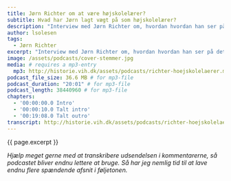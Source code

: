 ```yaml
---
title: Jørn Richter om at være højskolelærer?
subtitle: Hvad har Jørn lagt vægt på som højskolelærer?
description: "Interview med Jørn Richter om, hvordan hvordan han ser på det at være højskolelærer."
author: lsolesen
tags:
  - Jørn Richter
excerpt: "Interview med Jørn Richter om, hvordan hvordan han ser på det at være højskolelærer."
image: /assets/podcasts/cover-stemmer.jpg
media: # requires a mp3-entry
  mp3: http://historie.vih.dk/assets/podcasts/richter-hoejskolelaerer.mp3
podcast_file_size: 36.6 MB # for mp3-file
podcast_duration: "20:01" # for mp3-file
podcast_length: 38440960 # for mp3-file
chapters:
  - '00:00:00.0 Intro'
  - '00:00:10.0 Talt intro'
  - '00:19:08.0 Talt outro'
transcript: http://historie.vih.dk/assets/podcasts/richter-hoejskolelaerer.txt
---
```


{{ page.excerpt }}

_Hjælp meget gerne med at transkribere udsendelsen i kommentarerne, så podcastet bliver endnu lettere at bruge. Så har jeg nemlig tid til at lave endnu flere spændende afsnit i føljetonen._
